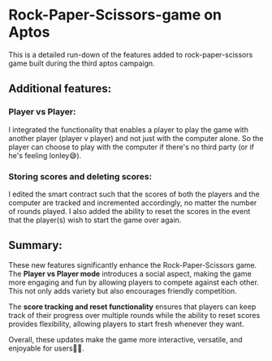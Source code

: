 # Rock-Paper-Scissors-game on Aptos
This is a detailed run-down of the features added to rock-paper-scissors game built during the third aptos campaign.

## Additional features:

### Player vs Player:
I integrated the functionality that enables a player to play the game with another player (player v player) and not just with the computer alone. So the player can choose to play with the computer if there's no third party (or if he's feeling lonley😅). 

### Storing scores and deleting scores:
I edited the smart contract such that the scores of both the players and the computer are tracked and incremented accordingly, no matter the number of rounds played. I also added the ability to reset the scores in the event that the player(s) wish to start the game over again.

## Summary:

These new features significantly enhance the Rock-Paper-Scissors game. The **Player vs Player mode** introduces a social aspect, making the game more engaging and fun by allowing players to compete against each other. This not only adds variety but also encourages friendly competition.

The **score tracking and reset functionality** ensures that players can keep track of their progress over multiple rounds while the ability to reset scores provides flexibility, allowing players to start fresh whenever they want.

Overall, these updates make the game more interactive, versatile, and enjoyable for users🙏🏾.
